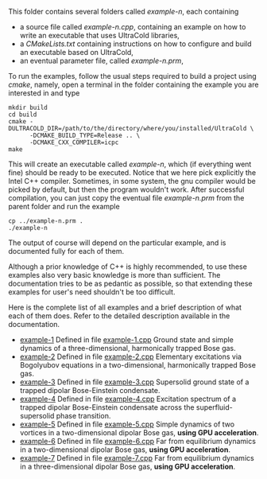 This folder contains several folders called *example-n*, each containing

- a source file called *example-n.cpp*, containing an example on how to write an executable that uses UltraCold
  libraries,
- a *CMakeLists.txt* containing instructions on how to configure and build an executable based on
  UltraCold,
- an eventual parameter file, called *example-n.prm*,

To run the examples, follow the usual steps required to build a project using *cmake*, namely, open a
terminal in the folder containing the example you are interested in and type

    mkdir build
    cd build
    cmake -DULTRACOLD_DIR=/path/to/the/directory/where/you/installed/UltraCold \
          -DCMAKE_BUILD_TYPE=Release .. \
          -DCMAKE_CXX_COMPILER=icpc
    make

This will create an executable called *example-n*, which (if everything went fine) should be ready to be
executed. Notice that we here pick explicitly the Intel C++ compiler. Sometimes, in some system, the gnu 
compiler would be picked by default, but then the program wouldn't work. 
After successful compilation, you can just copy the eventual file *example-n.prm* from the parent folder 
and run the example

    cp ../example-n.prm .
    ./example-n

The output of course will depend on the particular example, and is documented fully for each of them.

Although a prior knowledge of C++ is highly recommended, to use these examples also very basic knowledge is more
than sufficient. The documentation tries to be as pedantic as possible, so that extending these examples for user's
need shouldn't be too difficult.

Here is the complete list of all examples and a brief description of what each of them does. Refer to the detailed
description available in the documentation.

- [example-1](./example-1) Defined in file [example-1.cpp](./example-1/example-1.cpp) Ground state
  and simple dynamics of a three-dimensional, harmonically trapped Bose gas.
- [example-2](./example-2) Defined in file [example-2.cpp](./example-2/example-2.cpp) Elementary
  excitations via Bogolyubov equations in a two-dimensional, harmonically trapped Bose gas.
- [example-3](./example-3) Defined in file [example-3.cpp](./example-3/example-3.cpp) Supersolid
  ground state of a trapped dipolar Bose-Einstein condensate.
- [example-4](./example-4) Defined in file [example-4.cpp](./example-4/example-4.cpp) Excitation
  spectrum of a trapped dipolar Bose-Einstein condensate across the superfluid-supersolid phase transition.
- [example-5](./example-5) Defined in file [example-5.cpp](./example-5/example-5.cpp) Simple dynamics of two vortices in 
  a two-dimensional dipolar Bose gas, **using GPU acceleration**. 
- [example-6](./example-6) Defined in file [example-6.cpp](./example-6/example-6.cpp) Far from equilibrium dynamics in a
  two-dimensional dipolar Bose gas, **using GPU acceleration**. 
- [example-7](./example-7) Defined in file [example-7.cpp](./example-7/example-7.cpp) Far from equilibrium dynamics in a
  three-dimensional dipolar Bose gas, **using GPU acceleration**. 
  
